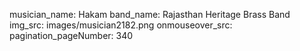 musician_name: Hakam
band_name: Rajasthan Heritage Brass Band
img_src: images/musician2182.png
onmouseover_src: 
pagination_pageNumber: 340